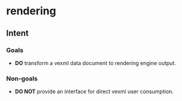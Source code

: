 # rendering

## Intent

### Goals

- **DO** transform a vexml data document to rendering engine output.

### Non-goals

- **DO NOT** provide an interface for direct vexml user consumption.
